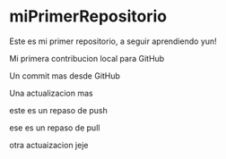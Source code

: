 # miPrimerRepositorio

Este es mi primer repositorio, a seguir aprendiendo yun!

Mi primera contribucion local para GitHub

Un commit mas desde GitHub

Una actualizacion mas

este es un repaso de push 

ese es un repaso de pull

otra actuaizacion jeje
